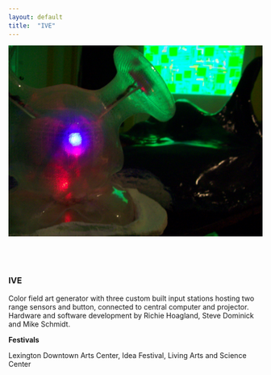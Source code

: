 ```yaml
---
layout: default
title:  "IVE"
---
```


<div class="right">
<div class="row">
  <div class="col-xs-12">
  </div>
    <div class="col-xs-12" style="padding-bottom:20px">
      <img src="/images/IVE.jpg" class="img-responsive" alt="I V E" style="padding-bottom: 2rem; max-width:100%">
    </div>
  </div>
  <h3 align="left">IVE</h3>
  <p>Color field art generator with three custom built input stations hosting two range sensors and button, connected to central computer and projector. Hardware and software development by Richie Hoagland, Steve Dominick and Mike Schmidt.</p>
  <b>Festivals</b>
  <p>Lexington Downtown Arts Center, Idea Festival, Living Arts and Science Center</p>
</div>
